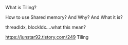 
What is Tiling?

How to use Shared memory?
And Why?
And What it is?

threadIdx, blockIdx....what this mean?


https://junstar92.tistory.com/249 Tiling
